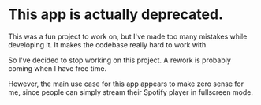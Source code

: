 # This app is actually deprecated.

This was a fun project to work on, but I've made too many mistakes while developing it. It makes the codebase really hard to work with.

So I've decided to stop working on this project.
A rework is probably coming when I have free time. 

However, the main use case for this app appears to make zero sense for me, since people can simply stream their Spotify player in fullscreen mode.
